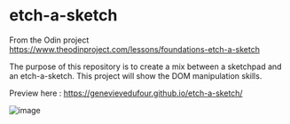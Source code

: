 # etch-a-sketch

From the Odin project
https://www.theodinproject.com/lessons/foundations-etch-a-sketch

The purpose of this repository is to create a mix between a sketchpad and an etch-a-sketch.
This project will show the DOM manipulation skills.

Preview here : https://genevievedufour.github.io/etch-a-sketch/

![image](https://user-images.githubusercontent.com/46582047/183318465-55089a38-b3fb-40e6-8839-797d2d78ed1d.png)
